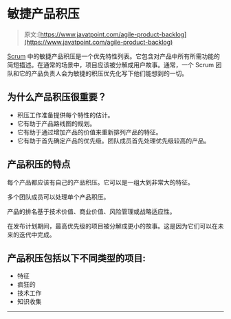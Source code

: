 # 敏捷产品积压

> 原文:[https://www.javatpoint.com/agile-product-backlog](https://www.javatpoint.com/agile-product-backlog)

[Scrum](agile-scrum) 中的敏捷产品积压是一个优先特性列表。它包含对产品中所有所需功能的简短描述。在通常的场景中，项目应该被分解成用户故事。通常，一个 Scrum 团队和它的产品负责人会为敏捷的积压优先化写下他们能想到的一切。

## 为什么产品积压很重要？

*   积压工作准备提供每个特性的估计。
*   它有助于产品路线图的规划。
*   它有助于通过增加产品的价值来重新排列产品的特征。
*   它有助于首先确定产品的优先级。团队成员首先处理优先级较高的产品。

## 产品积压的特点

每个产品都应该有自己的产品积压。它可以是一组大到非常大的特征。

多个团队成员可以处理单个产品积压。

产品的排名基于技术价值、商业价值、风险管理或战略适应性。

在发布计划期间，最高优先级的项目被分解成更小的故事。这是因为它们可以在未来的迭代中完成。

## 产品积压包括以下不同类型的项目:

*   特征
*   疯狂的
*   技术工作
*   知识收集

* * *